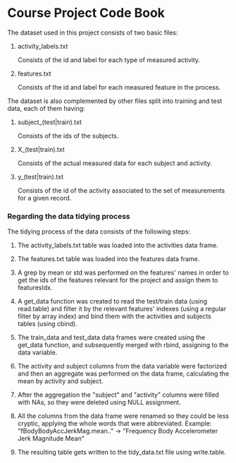 # Course Project Code Book

The dataset used in this project consists of two basic files:

1. activity_labels.txt
    <p>Consists of the id and label for each type of measured activity.</p>
    
2. features.txt
    <p>Consists of the id and label for each measured feature in the process.</p>

The dataset is also complemented by other files split into training and test data, each of them having:

1. subject_(test|train).txt
    <p>Consists of the ids of the subjects.</p>
    
2. X_(test|train).txt
    <p>Consists of the actual measured data for each subject and activity.</p>
    
3. y_(test|train).txt
    <p>Consists of the id of the activity associated to the set of measurements for a given record.</p>
    
### Regarding the data tidying process

The tidying process of the data consists of the following steps:

1. The activity_labels.txt table was loaded into the activities data frame.

2. The features.txt table was loaded into the features data frame.

3. A grep by mean or std was performed on the features' names in order to get the ids of the features relevant for the project and assign them to featuresIdx.

4. A get_data function was created to read the test/train data (using read.table) and filter it by the relevant features' indexes (using a regular filter by array index) and bind them with the activities and subjects tables (using cbind).

5. The train_data and test_data data frames were created using the get_data function, and subsequently merged with rbind, assigning to the data variable.

6. The activity and subject columns from the data variable were factorized and then an aggregate was performed on the data frame, calculating the mean by activity and subject.

7. After the aggregation the "subject" and "activity" columns were filled with NAs, so they were deleted using NULL assignment.

8. All the columns from the data frame were renamed so they could be less cryptic, applying the whole words that were abbreviated. Example: "fBodyBodyAccJerkMag.mean.." -> "Frequency Body Accelerometer Jerk Magnitude Mean"

9. The resulting table gets written to the tidy_data.txt file using write.table.